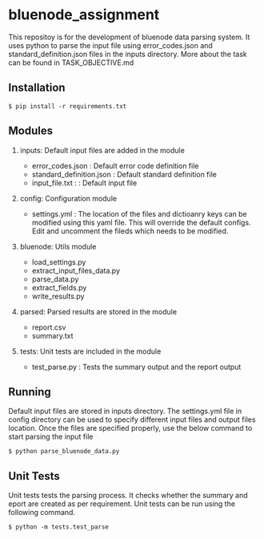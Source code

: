 # bluenode_assignment
This repositoy is for the development of bluenode data parsing system. It uses python to parse the input file using error_codes.json and standard_definition.json files in the inputs directory. More about the task can be found in TASK_OBJECTIVE.md

Installation
------------


    $ pip install -r requirements.txt



Modules
-------

1. inputs: Default input files are added in the module

	* error_codes.json : Default error code definition file
	* standard_definition.json : Default standard definition file
	* input_file.txt : : Default input file

2. config: Configuration module

	* settings.yml : The location of the files and dictioanry keys can be modified using this yaml file. This will override the default configs. Edit and uncomment the fileds which needs to be modified.

3. bluenode: Utils module

	* load_settings.py
	* extract_input_files_data.py
	* parse_data.py
	* extract_fields.py
	* write_results.py

4. parsed: Parsed results are stored in the module

	* report.csv
	* summary.txt

5. tests: Unit tests are included in the module

	* test_parse.py : Tests the summary output and the report output


Running
-------

Default input files are stored in inputs directory. The settings.yml file in config directory can be used to specify different input files and output files location. Once the files are specified properly, use the below command to start parsing the input file


    $ python parse_bluenode_data.py



Unit Tests
----------

Unit tests tests the parsing process. It checks whether the summary and eport are created as per requirement. Unit tests can be run using the following command.


    $ python -m tests.test_parse